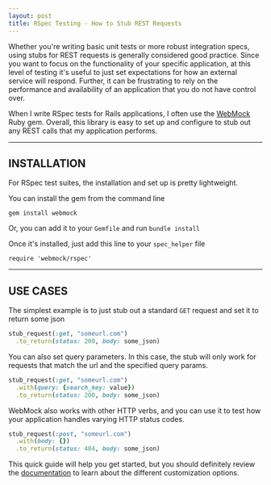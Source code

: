 ```yaml
---
layout: post
title: RSpec Testing - How to Stub REST Requests
---
```

Whether you're writing basic unit tests or more robust integration specs, using stubs for REST requests is generally considered good practice. Since you want to focus on the functionality of your specific application, at this level of testing it's useful to just set expectations for how an external service will respond. Further, it can be frustrating to rely on the performance and availability of an application that you do not have control over.

When I write RSpec tests for Rails applications, I often use the <a href="https://github.com/bblimke/webmock" target="_blank">WebMock</a> Ruby gem. Overall, this library is easy to set up and configure to stub out any REST calls that my application performs.

---

## INSTALLATION
For RSpec test suites, the installation and set up is pretty lightweight.

You can install the gem from the command line
```
gem install webmock
```

Or, you can add it to your `Gemfile` and run `bundle install`

Once it's installed, just add this line to your `spec_helper` file

```
require 'webmock/rspec'
```

---

## USE CASES

The simplest example is to just stub out a standard `GET` request and set it to return some json

```ruby
stub_request(:get, "someurl.com")
  .to_return(status: 200, body: some_json)
```

You can also set query parameters. In this case, the stub will only work for requests that match the url and the specified query params.

```ruby
stub_request(:get, "someurl.com")
  .with(query: {search_key: value})
  .to_return(status: 200, body: some_json)
```

WebMock also works with other HTTP verbs, and you can use it to test how your application handles varying HTTP status codes.

```ruby
stub_request(:post, "someurl.com")
  .with(body: {})
  .to_return(status: 404, body: some_json)
```

This quick guide will help you get started, but you should definitely review the <a href="https://github.com/bblimke/webmock" target="_blank">documentation</a> to learn about the different customization options.
